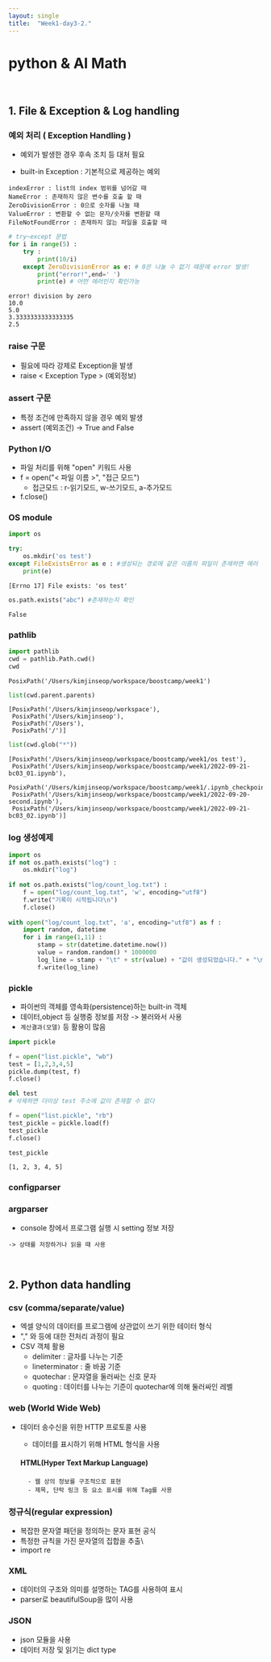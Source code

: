 ```yaml
---
layout: single
title:  "Week1-day3-2."
---
```



# python & AI Math

<br>   

## 1. File & Exception & Log handling

### 예외 처리 ( Exception Handling )
- 예외가 발생한 경우 후속 조치 등 대처 필요

- built-in Exception : 기본적으로 제공하는 예외
```
indexError : list의 index 범위를 넘어갈 때
NameError : 존재하지 않은 변수를 호출 할 때 
ZeroDivisionError : 0으로 숫자를 나눌 때
ValueError : 변환할 수 없는 문자/숫자를 변환할 때
FileNotFoundError : 존재하지 않는 파일을 호출할 때
```


```python
# try~except 문법 
for i in range(5) :
    try :
        print(10/i) 
    except ZeroDivisionError as e: # 0은 나눌 수 없기 때문에 error 발생!
        print("error!",end=' ')
        print(e) # 어떤 에러인지 확인가능
```

    error! division by zero
    10.0
    5.0
    3.3333333333333335
    2.5


### raise 구문
- 필요에 따라 강제로 Exception을 발생
- raise < Exception Type > (예외정보)

### assert 구문
- 특정 조건에 만족하지 않을 경우 예외 발생
- assert (예외조건) -> True and False

### Python I/O
- 파일 처리를 위해 "open" 키워드 사용
- f = open("< 파일 이름 >", "접근 모드")
    - 접근모드 : r-읽기모드, w-쓰기모드, a-추가모드
- f.close()

### OS module


```python
import os

try:
    os.mkdir('os test')
except FileExistsError as e : #생성되는 경로에 같은 이름의 파일이 존재하면 에러
    print(e)
```

    [Errno 17] File exists: 'os test'



```python
os.path.exists("abc") #존재하는지 확인
```




    False



### pathlib


```python
import pathlib
cwd = pathlib.Path.cwd()
cwd
```




    PosixPath('/Users/kimjinseop/workspace/boostcamp/week1')




```python
list(cwd.parent.parents)
```




    [PosixPath('/Users/kimjinseop/workspace'),
     PosixPath('/Users/kimjinseop'),
     PosixPath('/Users'),
     PosixPath('/')]




```python
list(cwd.glob("*"))
```




    [PosixPath('/Users/kimjinseop/workspace/boostcamp/week1/os test'),
     PosixPath('/Users/kimjinseop/workspace/boostcamp/week1/2022-09-21-bc03_01.ipynb'),
     PosixPath('/Users/kimjinseop/workspace/boostcamp/week1/.ipynb_checkpoints'),
     PosixPath('/Users/kimjinseop/workspace/boostcamp/week1/2022-09-20-second.ipynb'),
     PosixPath('/Users/kimjinseop/workspace/boostcamp/week1/2022-09-21-bc03_02.ipynb')]



### log 생성예제


```python
import os
if not os.path.exists("log") :
    os.mkdir("log")
    
if not os.path.exists("log/count_log.txt") :
    f = open("log/count_log.txt", 'w', encoding="utf8")
    f.write("기록이 시작됩니다\n")
    f.close()
    
with open("log/count_log.txt", 'a', encoding="utf8") as f :
    import random, datetime
    for i in range(1,11) :
        stamp = str(datetime.datetime.now())
        value = random.random() * 1000000
        log_line = stamp + "\t" + str(value) + "값이 생성되었습니다." + "\n"
        f.write(log_line)
```

### pickle
- 파이썬의 객체를 영속화(persistence)하는 built-in 객체
- 데이터,object 등 실행중 정보를 저장 -> 불러와서 사용
- `계산결과(모델)` 등 활용이 많음


```python
import pickle

f = open("list.pickle", "wb")
test = [1,2,3,4,5]
pickle.dump(test, f)
f.close()
```


```python
del test 
# 삭제하면 더이상 test 주소에 값이 존재할 수 없다
```


```python
f = open("list.pickle", "rb")
test_pickle = pickle.load(f)
test_pickle
f.close()
```


```python
test_pickle
```




    [1, 2, 3, 4, 5]



### configparser
### argparser
- console 창에서 프로그램 실행 시 setting 정보 저장

`-> 상태를 저장하거나 읽을 때 사용`

<br>

## 2. Python data handling

### csv (comma/separate/value)
- 엑셀 양식의 데이터를 프로그램에 상관없이 쓰기 위한 테이터 형식
- "," 와 등에 대한 전처리 과정이 필요
- CSV 객체 활용 
    - delimiter : 글자를 나누는 기준
    - lineterminator : 줄 바꿈 기준
    - quotechar : 문자열을 둘러싸는 신호 문자
    - quoting : 데이터를 나누는 기준이 quotechar에 의해 둘러싸인 레벨
    
### web (World Wide Web)
- 데이터 송수신을 위한 HTTP 프로토콜 사용
    - 데이터를 표시하기 위해 HTML 형식을 사용
        
    #### HTML(Hyper Text Markup Language)
        - 웹 상의 정보를 구조적으로 표현
        - 제목, 단락 링크 등 요소 표시를 위해 Tag를 사용

### 정규식(regular expression)
- 복잡한 문자열 패던을 정의하는 문자 표현 공식
- 특정한 규칙을 가진 문자열의 집합을 추출\
- import re

### XML
- 데이터의 구조와 의미를 설명하는 TAG를 사용하여 표시
- parser로 beautifulSoup을 많이 사용

### JSON
- json 모듈을 사용 
- 데이터 저장 및 읽기는 dict type
